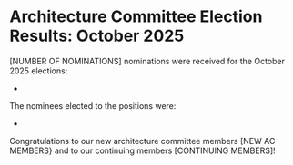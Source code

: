 # Architecture Committee Election Results: October 2025

[NUMBER OF NOMINATIONS] nominations were received for the October 2025 elections:

- 

The nominees elected to the positions were:

- 

Congratulations to our new architecture committee members [NEW AC MEMBERS}
and to our continuing members [CONTINUING MEMBERS]!